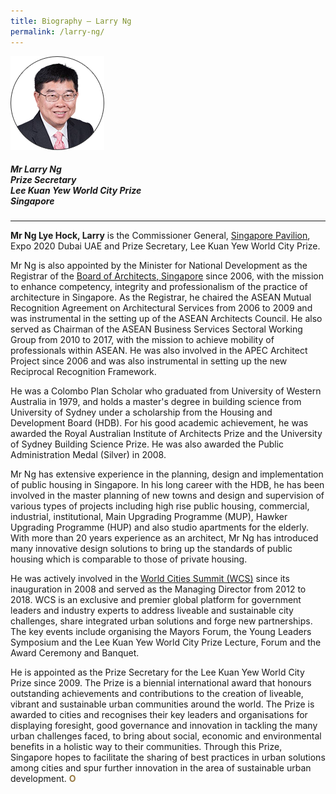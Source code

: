 ```yaml
---
title: Biography — Larry Ng
permalink: /larry-ng/
---
```


<div style="width:150px"><img src="/images/jury/larry-ng.png" alt="Larry Ng" /></div>

##### **Mr Larry Ng** <br> Prize Secretary <br> Lee Kuan Yew World City Prize <br> Singapore

---

**Mr Ng Lye Hock, Larry** is the Commissioner General, [Singapore Pavilion](https://www.singapore2020expo.gov.sg/), Expo 2020 Dubai UAE and Prize Secretary, Lee Kuan Yew World City Prize.

Mr Ng is also appointed by the Minister for National Development as the Registrar of the [Board of Architects, Singapore](https://www.boa.gov.sg/) since 2006, with the mission to enhance competency, integrity and professionalism of the practice of architecture in Singapore. As the Registrar, he chaired the ASEAN Mutual Recognition Agreement on Architectural Services from 2006 to 2009 and was instrumental in the setting up of the ASEAN Architects Council. He also served as Chairman of the ASEAN Business Services Sectoral Working Group from 2010 to 2017, with the mission to achieve mobility of professionals within ASEAN. He was also involved in the APEC Architect Project since 2006 and was also instrumental in setting up the new Reciprocal Recognition Framework.

He was a Colombo Plan Scholar who graduated from University of Western Australia in 1979, and holds a master's degree in building science from University of Sydney under a scholarship from the Housing and Development Board (HDB). For his good academic achievement, he was awarded the Royal Australian Institute of Architects Prize and the University of Sydney Building Science Prize. He was also awarded the Public Administration Medal (Silver) in 2008.

Mr Ng has extensive experience in the planning, design and implementation of public housing in Singapore. In his long career with the HDB, he has been involved in the master planning of new towns and design and supervision of various types of projects including high rise public housing, commercial, industrial, institutional, Main Upgrading Programme (MUP), Hawker Upgrading Programme (HUP) and also studio apartments for the elderly. With more than 20 years experience as an architect, Mr Ng has introduced many innovative design solutions to bring up the standards of public housing which is comparable to those of private housing.

He was actively involved in the [World Cities Summit (WCS)](https://www.worldcitiessummit.com.sg/) since its inauguration in 2008 and served as the Managing Director from 2012 to 2018. WCS is an exclusive and premier global platform for government leaders and industry experts to address liveable and sustainable city challenges, share integrated urban solutions and forge new partnerships. The key events include organising the Mayors Forum, the Young Leaders Symposium and the Lee Kuan Yew World City Prize Lecture, Forum and the Award Ceremony and Banquet.
		
He is appointed as the Prize Secretary for the Lee Kuan Yew World City Prize since 2009. The Prize is a biennial international award that honours outstanding achievements and contributions to the creation of liveable, vibrant and sustainable urban communities around the world. The Prize is awarded to cities and recognises their key leaders and organisations for displaying foresight, good governance and innovation in tackling the many urban challenges faced, to bring about social, economic and environmental benefits in a holistic way to their communities. Through this Prize, Singapore hopes to facilitate the sharing of best practices in urban solutions among cities and spur further innovation in the area of sustainable urban development. **<font color="#967942">O</font>**
